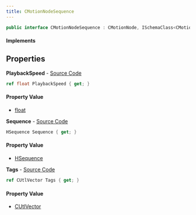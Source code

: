 ```yaml
---
title: CMotionNodeSequence
---
```


```csharp
public interface CMotionNodeSequence : CMotionNode, ISchemaClass<CMotionNode>, ISchemaClass<CMotionNodeSequence>, ISchemaField, ISchemaClass, INativeHandle
```

#### Implements

## Properties

**PlaybackSpeed** - [Source Code](https://github.com/swiftly-solution/swiftlys2/blob/main/managed/src/SwiftlyS2.Generated/Schemas/Interfaces/CMotionNodeSequence.cs#L21)

```csharp
ref float PlaybackSpeed { get; }
```

#### Property Value

- [float](https://learn.microsoft.com/dotnet/api/system.single)

**Sequence** - [Source Code](https://github.com/swiftly-solution/swiftlys2/blob/main/managed/src/SwiftlyS2.Generated/Schemas/Interfaces/CMotionNodeSequence.cs#L19)

```csharp
HSequence Sequence { get; }
```

#### Property Value

- [HSequence](/docs/api/shared/schemadefinitions/hsequence)

**Tags** - [Source Code](https://github.com/swiftly-solution/swiftlys2/blob/main/managed/src/SwiftlyS2.Generated/Schemas/Interfaces/CMotionNodeSequence.cs#L17)

```csharp
ref CUtlVector Tags { get; }
```

#### Property Value

- [CUtlVector](/docs/api/shared/natives/cutlvector)

